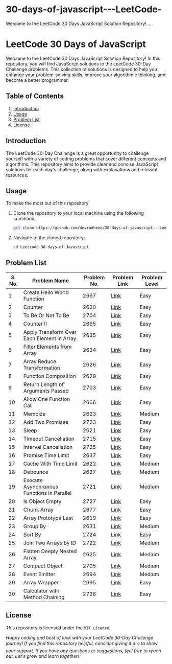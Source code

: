 # 30-days-of-javascript---LeetCode-
Welcome to the LeetCode 30 Days JavaScript Solution Repository!.....
# LeetCode 30 Days of JavaScript

Welcome to the LeetCode 30 Days JavaScript Solution Repository! In this repository, you will find JavaScript solutions to the LeetCode 30-Day Challenge problems. This collection of solutions is designed to help you enhance your problem-solving skills, improve your algorithmic thinking, and become a better programmer.

## Table of Contents

1. [Introduction](#introduction)
2. [Usage](#usage)
3. [Problem List](#problem-list)
5. [License](#license)

## Introduction

The LeetCode 30-Day Challenge is a great opportunity to challenge yourself with a variety of coding problems that cover different concepts and algorithms. This repository aims to provide clear and concise JavaScript solutions for each day's challenge, along with explanations and relevant resources.

## Usage

To make the most out of this repository:

1. Clone the repository to your local machine using the following command:
   ```bash
   git clone https://github.com/devradheee/30-days-of-javascript---LeetCode-
   ```

2. Navigate to the cloned repository:
     ```bash
     cd Leetcode-30-days-of-Javascript
     ```

## Problem List
| S. No. | Problem Name | Problem No. | Problem Link | Problem Level | 
| ------ | ------------ | ----------- | ------------ | ------------- | 
| 1 | Create Hello World Function | 2667 |[Link](https://leetcode.com/problems/create-hello-world-function/?envType=study-plan-v2&envId=30-days-of-javascript) | Easy | 
| 2 | Counter | 2620 | [Link](https://leetcode.com/problems/counter/?envType=study-plan-v2&envId=30-days-of-javascript) | Easy | 
| 3 | To Be Or Not To Be | 2704 | [Link](https://leetcode.com/problems/to-be-or-not-to-be/?envType=study-plan-v2&envId=30-days-of-javascript) | Easy | 
| 4 | Counter II | 2665 | [Link](https://leetcode.com/problems/counter-ii/?envType=study-plan-v2&envId=30-days-of-javascript) | Easy | 
| 5 | Apply Transform Over Each Element in Array | 2635 | [Link](https://leetcode.com/problems/apply-transform-over-each-element-in-array/?envType=study-plan-v2&envId=30-days-of-javascript) | Easy | 
| 6 | Filter Elements from Array | 2634 | [Link](https://leetcode.com/problems/filter-elements-from-array/) | Easy | 
| 7 | Array Reduce Transformation | 2626 | [Link](https://leetcode.com/problems/array-reduce-transformation/) | Easy | 
| 8 | Function Composition | 2629 | [Link](https://leetcode.com/problems/function-composition/) | Easy |
| 9 | Return Length of Arguments Passed | 2703 | [Link](https://leetcode.com/problems/return-length-of-arguments-passed/) | Easy | 
| 10 | Allow One Function Call | 2666 | [Link](https://leetcode.com/problems/allow-one-function-call/) | Easy | 
| 11 | Memoize | 2623 | [Link](https://leetcode.com/problems/memoize/) | Medium | 
| 12 | Add Two Promises | 2723 | [Link](https://leetcode.com/problems/add-two-promises/?envType=study-plan-v2&envId=30-days-of-javascript) | Easy | 
| 13 | Sleep | 2621 | [Link](https://leetcode.com/problems/sleep/) | Easy | 
| 14 | Timeout Cancellation | 2715 | [Link](https://leetcode.com/problems/timeout-cancellation/) | Easy | 
| 15 | Interval Cancellation | 2725 | [Link](https://leetcode.com/problems/interval-cancellation/) | Easy | 
| 16 | Promise Time Limit | 2637 | [Link](https://leetcode.com/problems/promise-time-limit/) | Easy | 
| 17 | Cache With Time Limit | 2622 | [Link](https://leetcode.com/problems/cache-with-time-limit/) | Medium | 
| 18 | Debounce | 2627 | [Link](https://leetcode.com/problems/debounce/) | Medium | 
| 19 | Execute Asynchronous Functions in Parallel | 2721 | [Link](https://leetcode.com/problems/execute-asynchronous-functions-in-parallel/) | Medium | 
| 20 | Is Object Empty | 2727 | [Link](https://leetcode.com/problems/is-object-empty/) | Easy | 
| 21 | Chunk Array | 2677 | [Link](https://leetcode.com/problems/chunk-array/) | Easy | 
| 22 | Array Prototype Last | 2619 | [Link](https://leetcode.com/problems/array-prototype-last/) | Easy | 
| 23 | Group By | 2631 | [Link](https://leetcode.com/problems/group-by/) | Medium | 
| 24 | Sort By | 2724 | [Link](https://leetcode.com/problems/sort-by/) | Easy | 
| 25 | Join Two Arrays by ID | 2722 | [Link](https://leetcode.com/problems/join-two-arrays-by-id/) | Medium | 
| 26 | Flatten Deeply Nested Array | 2625 | [Link](https://leetcode.com/problems/flatten-deeply-nested-array/) | Medium | 
| 27 | Compact Object | 2705 | [Link](https://leetcode.com/problems/compact-object/) | Medium | 
| 28 | Event Emitter | 2694 | [Link](https://leetcode.com/problems/event-emitter/) | Medium | 
| 29 | Array Wrapper | 2695 | [Link](https://leetcode.com/problems/array-wrapper/) | Easy | 
| 30 | Calculator with Method Chaining | 2726 | [Link](https://leetcode.com/problems/calculator-with-method-chaining/) | Easy |

## License
This repository is licensed under the `MIT License`.

_Happy coding and best of luck with your LeetCode 30-Day Challenge journey! If you find this repository helpful, consider giving it a ⭐ to show your support. If you have any questions or suggestions, feel free to reach out. Let's grow and learn together!_